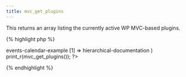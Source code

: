 ```yaml
---
title: mvc_get_plugins
---
```

This returns an array listing the currently active WP MVC-based plugins.

{% highlight php %}
<?php
// This will return an array that looks like the following:
// Array ( [0] => events-calendar-example [1] => hierarchical-documentation )
print_r(mvc_get_plugins());
?>
{% endhighlight %}
